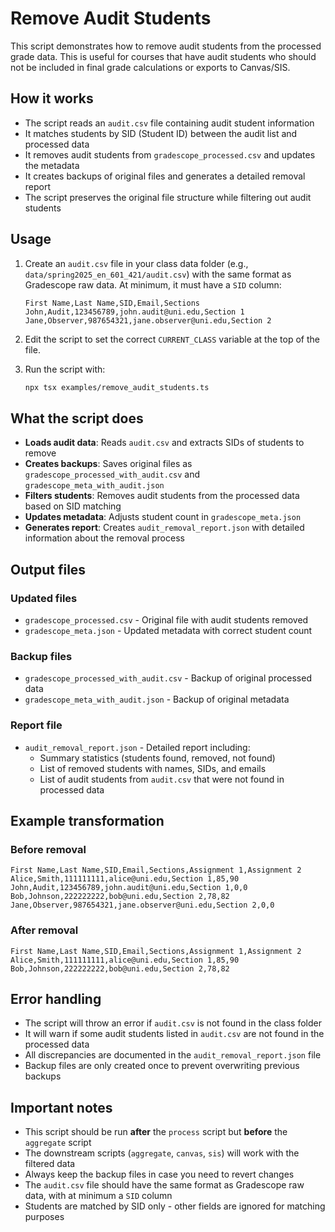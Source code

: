 # Remove Audit Students

This script demonstrates how to remove audit students from the processed grade data. This is useful for courses that have audit students who should not be included in final grade calculations or exports to Canvas/SIS.

## How it works

- The script reads an `audit.csv` file containing audit student information
- It matches students by SID (Student ID) between the audit list and processed data
- It removes audit students from `gradescope_processed.csv` and updates the metadata
- It creates backups of original files and generates a detailed removal report
- The script preserves the original file structure while filtering out audit students

## Usage

1. Create an `audit.csv` file in your class data folder (e.g., `data/spring2025_en_601_421/audit.csv`) with the same format as Gradescope raw data. At minimum, it must have a `SID` column:

   ```csv
   First Name,Last Name,SID,Email,Sections
   John,Audit,123456789,john.audit@uni.edu,Section 1
   Jane,Observer,987654321,jane.observer@uni.edu,Section 2
   ```

2. Edit the script to set the correct `CURRENT_CLASS` variable at the top of the file.

3. Run the script with:

   ```bash
   npx tsx examples/remove_audit_students.ts
   ```

## What the script does

- **Loads audit data**: Reads `audit.csv` and extracts SIDs of students to remove
- **Creates backups**: Saves original files as `gradescope_processed_with_audit.csv` and `gradescope_meta_with_audit.json`
- **Filters students**: Removes audit students from the processed data based on SID matching
- **Updates metadata**: Adjusts student count in `gradescope_meta.json`
- **Generates report**: Creates `audit_removal_report.json` with detailed information about the removal process

## Output files

### Updated files

- `gradescope_processed.csv` - Original file with audit students removed
- `gradescope_meta.json` - Updated metadata with correct student count

### Backup files

- `gradescope_processed_with_audit.csv` - Backup of original processed data
- `gradescope_meta_with_audit.json` - Backup of original metadata

### Report file

- `audit_removal_report.json` - Detailed report including:
  - Summary statistics (students found, removed, not found)
  - List of removed students with names, SIDs, and emails
  - List of audit students from `audit.csv` that were not found in processed data

## Example transformation

### Before removal

```csv
First Name,Last Name,SID,Email,Sections,Assignment 1,Assignment 2
Alice,Smith,111111111,alice@uni.edu,Section 1,85,90
John,Audit,123456789,john.audit@uni.edu,Section 1,0,0
Bob,Johnson,222222222,bob@uni.edu,Section 2,78,82
Jane,Observer,987654321,jane.observer@uni.edu,Section 2,0,0
```

### After removal

```csv
First Name,Last Name,SID,Email,Sections,Assignment 1,Assignment 2
Alice,Smith,111111111,alice@uni.edu,Section 1,85,90
Bob,Johnson,222222222,bob@uni.edu,Section 2,78,82
```

## Error handling

- The script will throw an error if `audit.csv` is not found in the class folder
- It will warn if some audit students listed in `audit.csv` are not found in the processed data
- All discrepancies are documented in the `audit_removal_report.json` file
- Backup files are only created once to prevent overwriting previous backups

## Important notes

- This script should be run **after** the `process` script but **before** the `aggregate` script
- The downstream scripts (`aggregate`, `canvas`, `sis`) will work with the filtered data
- Always keep the backup files in case you need to revert changes
- The `audit.csv` file should have the same format as Gradescope raw data, with at minimum a `SID` column
- Students are matched by SID only - other fields are ignored for matching purposes
